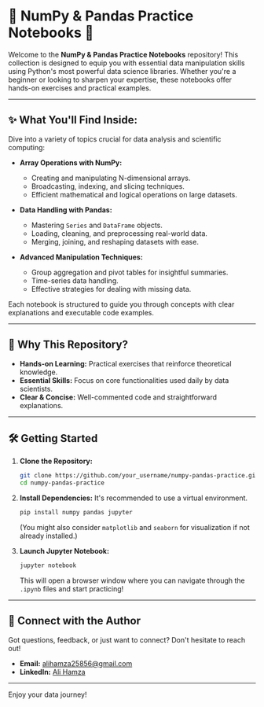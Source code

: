 # 🚀 NumPy & Pandas Practice Notebooks 🐍

Welcome to the **NumPy & Pandas Practice Notebooks** repository! This collection is designed to equip you with essential data manipulation skills using Python's most powerful data science libraries. Whether you're a beginner or looking to sharpen your expertise, these notebooks offer hands-on exercises and practical examples.

---

## ✨ What You'll Find Inside:

Dive into a variety of topics crucial for data analysis and scientific computing:

*   **Array Operations with NumPy:**
    *   Creating and manipulating N-dimensional arrays.
    *   Broadcasting, indexing, and slicing techniques.
    *   Efficient mathematical and logical operations on large datasets.

*   **Data Handling with Pandas:**
    *   Mastering `Series` and `DataFrame` objects.
    *   Loading, cleaning, and preprocessing real-world data.
    *   Merging, joining, and reshaping datasets with ease.

*   **Advanced Manipulation Techniques:**
    *   Group aggregation and pivot tables for insightful summaries.
    *   Time-series data handling.
    *   Effective strategies for dealing with missing data.

Each notebook is structured to guide you through concepts with clear explanations and executable code examples.

---

## 🎯 Why This Repository?

*   **Hands-on Learning:** Practical exercises that reinforce theoretical knowledge.
*   **Essential Skills:** Focus on core functionalities used daily by data scientists.
*   **Clear & Concise:** Well-commented code and straightforward explanations.

---

## 🛠 Getting Started

1.  **Clone the Repository:**
    ```bash
    git clone https://github.com/your_username/numpy-pandas-practice.git
    cd numpy-pandas-practice
    ```

2.  **Install Dependencies:**
    It's recommended to use a virtual environment.
    ```bash
    pip install numpy pandas jupyter
    ```
    (You might also consider `matplotlib` and `seaborn` for visualization if not already installed.)

3.  **Launch Jupyter Notebook:**
    ```bash
    jupyter notebook
    ```
    This will open a browser window where you can navigate through the `.ipynb` files and start practicing!

---


## 📧 Connect with the Author

Got questions, feedback, or just want to connect? Don't hesitate to reach out!

*   **Email:** alihamza25856@gmail.com
*   **LinkedIn:** [Ali Hamza](https://www.linkedin.com/in/ali-hamza-27082a363/)

---

Enjoy your data journey! 
